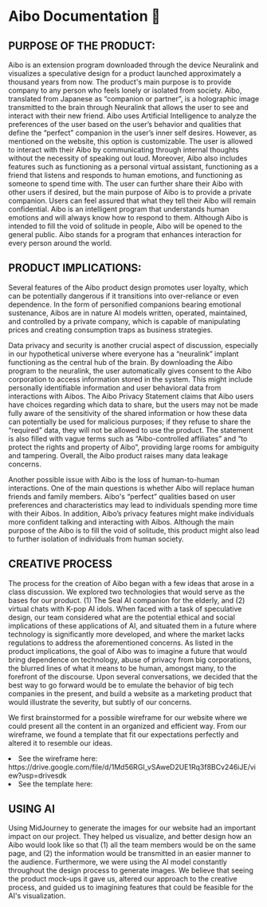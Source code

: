<h1> Aibo Documentation 🤖 </h1>

<h2> PURPOSE OF THE PRODUCT: </h2>

<p>Aibo is an extension program downloaded through the device Neuralink and visualizes a speculative design for a product launched approximately a thousand years from now. The product's main purpose is to provide company to any person who feels lonely or isolated from society. Aibo, translated from Japanese as “companion or partner”, is a holographic image transmitted to the brain through Neuralink that allows the user to see and interact with their new friend. Aibo uses Artificial Intelligence to analyze the preferences of the user based on the user’s behavior and qualities that define the “perfect” companion in the user’s inner self desires. However, as mentioned on the website, this option is customizable. The user is allowed to interact with their Aibo by communicating through internal thoughts without the necessity of speaking out loud. Moreover, Aibo also includes features such as functioning as a personal virtual assistant, functioning as a friend that listens and responds to human emotions, and functioning as someone to spend time with. The user can further share their Aibo with other users if desired, but the main purpose of Aibo is to provide a private companion. Users can feel assured that what they tell their Aibo will remain confidential. Aibo is an intelligent program that understands human emotions and will always know how to respond to them. Although Aibo is intended to fill the void of solitude in people, Aibo will be opened to the general public. Aibo stands for a program that enhances interaction for every person around the world. 
</p>

<h2> PRODUCT IMPLICATIONS:</h2>
<p>Several features of the Aibo product design promotes user loyalty, which can be potentially dangerous if it transitions into over-reliance or even dependence. In the form of personified companions bearing emotional sustenance, Aibos are in nature AI models written, operated, maintained, and controlled by a private company, which is capable of manipulating prices and creating consumption traps as business strategies.</p>

<p>
Data privacy and security is another crucial aspect of discussion, especially in our hypothetical universe where everyone has a “neuralink” implant functioning as the central hub of the brain. By downloading the Aibo program to the neuralink, the user automatically gives consent to the Aibo corporation to access information stored in the system. This might include personally identifiable information and user behavioral data from interactions with Aibos. The Aibo Privacy Statement claims that Aibo users have choices regarding which data to share, but the users may not be made fully aware of the sensitivity of the shared information or how these data can potentially be used for malicious purposes; if they refuse to share the “required” data, they will not be allowed to use the product. The statement is also filled with vague terms such as “Aibo-controlled affiliates” and “to protect the rights and property of Aibo”, providing large rooms for ambiguity and tampering. Overall, the Aibo product raises many data leakage concerns.</p>

<p> Another possible issue with Aibo is the loss of human-to-human interactions. One of the main questions is whether Aibo will replace human friends and family members. Aibo's “perfect” qualities based on user preferences and characteristics may lead to individuals spending more time with their Aibos. In addition, Aibo’s privacy features might make individuals more confident talking and interacting with Aibos. Although the main purpose of the Aibo is to fill the void of solitude, this product might also lead to further isolation of individuals from human society. </p>

<h2> CREATIVE PROCESS </h2>
<p>The process for the creation of Aibo began with a few ideas that arose in a class discussion. We explored two technologies that would serve as the bases for our product. (1) The Seal AI companion for the elderly, and (2) virtual chats with K-pop AI idols. When faced with a task of speculative design, our team considered what are the potential ethical and social implications of these applications of AI, and situated them in a future where technology is significantly more developed, and where the market lacks regulations to address the aforementioned concerns. As listed in the product implications, the goal of Aibo was to imagine a future that would bring dependence on technology, abuse of privacy from big corporations, the blurred lines of what it means to be human, amongst many, to the forefront of the discourse. Upon several conversations, we decided that the best way to go forward would be to emulate the behavior of big tech companies in the present, and build a website as a marketing product that would illustrate the severity, but subtly of our concerns.</p>

<p>We first brainstormed for a possible wireframe for our website where we could present all the content in an organized and efficient way. From our wireframe, we found a template that fit our expectations perfectly and altered it to resemble our ideas. 
</p>

<li>See the wireframe here: https://drive.google.com/file/d/1Md56RGI_vSAweD2UE1Rq3f8BCv246iJE/view?usp=drivesdk </li>
<li>See the template here: </li>

<h2> USING AI </h2>

<p>Using MidJourney to generate the images for our website had an important impact on our project. They helped us visualize, and better design how an Aibo would look like so that (1) all the team members would be on the same page, and (2) the information would be transmitted in an easier manner to the audience. Furthermore, we were using the AI model constantly throughout the design process to generate images. We believe that seeing the product mock-ups it gave us, altered our approach to the creative process, and guided us to imagining features that could be feasible for the AI's visualization. 
</p>
